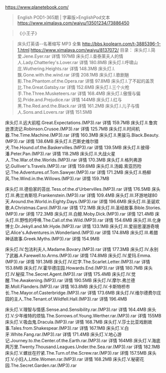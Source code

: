 https://www.planetebook.com/


>English POD1-365期 | 字幕版>EnglishPod文本
https://www.ximalaya.com/waiyu/13501234/73886450


>《小王子》

>床头灯英语--名著缩写 MP3 全集
http://bbs.koolearn.com/t-3885396-1-1.html
https://www.ximalaya.com/waiyu/8137072/
目录：
床头灯.I.简爱.Jene.Eyer.rar 详情  197MB
床头灯.I.查泰莱夫人的情人.Lady.Chatterley's.Lover.rar 详情  180.8MB
床头灯.I.呼啸山庄.Wuthering.Heights.rar 详情  148.3MB
床头灯.I.飘.Gone.with.the.wind.rar 详情  208.1MB
床头灯.I.歌剧魅影.The.Phantom.of.the.Opera.rar 详情  97.8MB
床头灯.I.了不起的盖茨比.The.Great.Gatsby.rar 详情  152.6MB
床头灯.I.三个火枪手.The.Three.Musketeers.rar 详情  168.4MB
床头灯.I.傲慢与偏见.Pride.and.Prejudice.rar 详情  144MB
床头灯.I.红与黑.The.Red.and.the.Black.rar 详情  161.2MB
床头灯.I.儿子与情人.Sons.and.Lovers.rar 详情  151.5MB


床头灯.II.远大前程.Great.Expectations.(MP3).rar 详情  159.7MB
床头灯.II.鲁宾逊漂流记.Robinson.Crusoe.(MP3).rar 详情  125.7MB
床头灯.II.时间机器.The.Time.Machine.(MP3).rar 详情  160.3MB
床头灯.II.黑骏马.Black.Beauty.(MP3).rar 详情  138.6MB
床头灯.II.巴斯史维尔猎犬.The.Hound.of.the.Baskervilles.(MP3).rar 详情  139.5MB
床头灯.II.彼得·潘.Peter.Pan.(MP3).rar 详情  118.2MB
床头灯.II.大战火星人.The.War.of.the.Worlds.(MP3).rar 详情  170.3MB
床头灯.II.格列弗游记.Gulliver's.Travels.(MP3).rar 详情  159.6MB
床头灯.II.汤姆.索亚历险记.The.Adventures.of.Tom.Sawyer.(MP3).rar 详情  171.2MB
床头灯.II.杨柳风.The.Wind.in.the.Willows.(MP3).rar 详情  159.7MB


床头灯.III.德伯家的苔丝.Tess.of.the.d'Urbervilles.(MP3).rar 详情  176.5MB
床头灯.III.弗兰肯斯坦.Frankenstein.(MP3).rar 详情  109.4MB
床头灯.III.环游地球80天.Around.the.World.in.Eighty.Days.(MP3).rar 详情  196.6MB
床头灯.III.圣诞欢歌.A.Christmas.Carol.(MP3).rar 详情  172.1MB
床头灯.III.圣经故事.Bible.Stories.(MP3).rar 详情  172.3MB
床头灯.III.白鲸.Moby.Dick.(MP3).rar 详情  121.4MB
床头灯.III.野性的呼唤.The.Call.of.the.Wild.(MP3).rar 详情  154.6MB
床头灯.III.化身博士.Dr.Jekyll.and.Mr.Hyde.(MP3).rar 详情  133.1MB
床头灯.III.爱丽思漫游奇境记.Alice's.Adventures.in.Wonderland.(MP3).rar 详情  174.8MB
床头灯.III.希腊神话故事.Greek.Myths.(MP3).rar 详情  154.9MB


床头灯.IV.包法利夫人.Madame.Bovary.(MP3).rar 详情  177.3MB
床头灯.IV.永别了武器.A.Farewell.to.Arms.(MP3).rar 详情  174.8MB
床头灯.IV.爱玛.Emma.(MP3).rar 详情  191.3MB
床头灯.IV.红字.The.Scarlet.Letter.(MP3).rar 详情  153.8MB
床头灯.IV.霍华德庄园.Howards.End.(MP3).rar 详情  180.7MB
床头灯.IV.秘探.The.Secret.Agent.(MP3).rar 详情  175.4MB
床头灯.IV.觉醒.The.Awakening.(MP3).rar 详情  190.5MB
床头灯.IV.摩尔.弗兰德斯.Moll.Flanders.(MP3).rar 详情  163.8MB
床头灯.IV.卡斯特桥市长.The.Mayor.of.Casterbridge.(MP3).rar 详情  173.6MB
床头灯.IV.维尔德费尔庄园的主人.The.Tenant.of.Wildfell.Hall.(MP3).rar 详情  196.4MB


床头灯.V.理智与情感.Sense.and.Sensibility.rar.(MP3).rar 详情  164.4MB
床头灯.V.少年维特的烦恼.The.Sorrows.of.Young.Werther.rar.(MP3).rar 详情  155MB
床头灯.V.吸血鬼.Dracula.(MP3).rar 详情  168.7MB
床头灯.V.莎士比亚戏剧故事.Tales.from.Shakespear.(MP3).rar 详情  167.1MB
床头灯.V.白牙.White.Fang.rar.(MP3).rar 详情  171.4MB
床头灯.V.地心游记.Journey.to.the.Center.of.the.Earth.rar.(MP3).rar 详情  164MB
床头灯.V.海底两万里.Twenty.Thousand.Leagues.Under.the.Sea.rar.(MP3).rar 详情  182.1MB
床头灯.V.螺丝在拧紧.The.Turn.of.the.Screw.rar.(MP3).rar 详情  157.5MB
床头灯.V.小妇人.Little.Women.rar.(MP3).rar 详情  168.2MB
床头灯.V.秘密花园.The.Secret.Garden.rar.(MP3).rar

